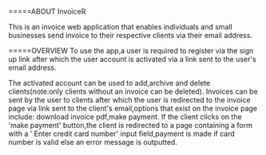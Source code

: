 

=====ABOUT InvoiceR

This is an invoice web application that enables individuals and small businesses send invoice to their respective clients via their email address.

=====OVERVIEW
To use the app,a user is required to register via the sign up link after which the user account is activated via a link sent to the user's email address.
 
The activated account can be used to add,archive and delete clients(note:only clients without an invoice can be deleted).
Invoices can be sent by the user to clients after which the user is redirected to the invoice page via link sent to the client's email,options that exist on the invoice page include: download invoice pdf,make payment.
If the client clicks on the 'make payment' button,the client is redirected to a page containing a form with a ' Enter credit card number' input field,payment is made if card number is valid else an error message is outputted.















